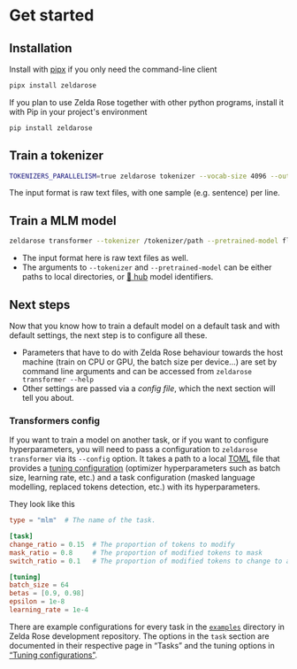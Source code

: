 Get started
===========

## Installation

Install with [pipx](https://pypa.github.io/pipx/) if you only need the command-line client

```bash
pipx install zeldarose
```

If you plan to use Zelda Rose together with other python programs, install it with Pip in your
project's environment

```bash
pip install zeldarose
```

## Train a tokenizer

```bash
TOKENIZERS_PARALLELISM=true zeldarose tokenizer --vocab-size 4096 --out-path /tokenizer/out/path  --model-name "my-muppet" /path/to/a/raw/text/file
```

The input format is raw text files, with one sample (e.g. sentence) per line.

## Train a MLM model 

```bash
zeldarose transformer --tokenizer /tokenizer/path --pretrained-model flaubert/flaubert_small_cased --out-dir local/muppet --val-text tests/fixtures/raw.txt tests/fixtures/raw.txt
```

- The input format here is raw text files as well. 
- The arguments to `--tokenizer` and `--pretrained-model` can be either paths to local directories, or [🤗 hub](https://huggingface.co/models) model identifiers.

## Next steps

Now that you know how to train a default model on a default task and with default settings, the next step is to configure all these.

- Parameters that have to do with Zelda Rose behaviour towards the host machine (train on CPU or
  GPU, the batch size per device…) are set by command line arguments and can be accessed from
  `zeldarose transformer --help`
- Other settings are passed via a *config file*, which the next section will tell you about.

### Transformers config

If you want to train a model on another task, or if you want to configure hyperparameters, you will need to pass a configuration to `zeldarose transformer` via its `--config` option. It takes a path to a local [TOML](https://toml.io) file that provides a [tuning configuration](content:references:tuning-parameters) (optimizer hyperparameters such as batch size, learning rate, etc.) and a task configuration (masked language modelling, replaced tokens detection, etc.) with its hyperparameters.

They look like this 

```toml
type = "mlm"  # The name of the task.

[task]
change_ratio = 0.15  # The proportion of tokens to modify
mask_ratio = 0.8     # The proportion of modified tokens to mask
switch_ratio = 0.1   # The proportion of modified tokens to change to a random token

[tuning]
batch_size = 64
betas = [0.9, 0.98]
epsilon = 1e-8
learning_rate = 1e-4
```

There are example configurations for every task in the
[`examples`](https://github.com/LoicGrobol/zeldarose/tree/main/examples) directory in Zelda Rose
development repository. The options in the `task` section are documented in their respective page in “Tasks” and the tuning options in [“Tuning configurations”](content:references:tuning-parameters).

